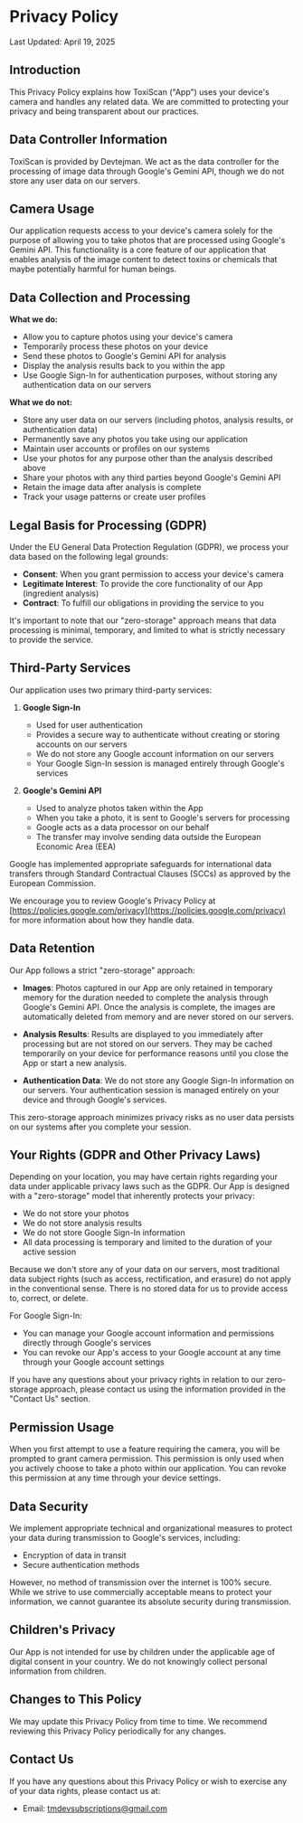# Privacy Policy
Last Updated: April 19, 2025

## Introduction
This Privacy Policy explains how ToxiScan ("App") uses your device's camera and handles any related data. We are committed to protecting your privacy and being transparent about our practices.

## Data Controller Information
ToxiScan is provided by Devtejman. We act as the data controller for the processing of image data through Google's Gemini API, though we do not store any user data on our servers.

## Camera Usage
Our application requests access to your device's camera solely for the purpose of allowing you to take photos that are processed using Google's Gemini API. This functionality is a core feature of our application that enables analysis of the image content to detect toxins or chemicals that maybe potentially harmful for human beings.

## Data Collection and Processing
**What we do:**
- Allow you to capture photos using your device's camera
- Temporarily process these photos on your device
- Send these photos to Google's Gemini API for analysis
- Display the analysis results back to you within the app
- Use Google Sign-In for authentication purposes, without storing any authentication data on our servers

**What we do not:**
- Store any user data on our servers (including photos, analysis results, or authentication data)
- Permanently save any photos you take using our application
- Maintain user accounts or profiles on our systems
- Use your photos for any purpose other than the analysis described above
- Share your photos with any third parties beyond Google's Gemini API
- Retain the image data after analysis is complete
- Track your usage patterns or create user profiles

## Legal Basis for Processing (GDPR)
Under the EU General Data Protection Regulation (GDPR), we process your data based on the following legal grounds:
- **Consent**: When you grant permission to access your device's camera
- **Legitimate Interest**: To provide the core functionality of our App (ingredient analysis)
- **Contract**: To fulfill our obligations in providing the service to you

It's important to note that our "zero-storage" approach means that data processing is minimal, temporary, and limited to what is strictly necessary to provide the service.

## Third-Party Services
Our application uses two primary third-party services:

1. **Google Sign-In**
   - Used for user authentication
   - Provides a secure way to authenticate without creating or storing accounts on our servers
   - We do not store any Google account information on our servers
   - Your Google Sign-In session is managed entirely through Google's services

2. **Google's Gemini API**
   - Used to analyze photos taken within the App
   - When you take a photo, it is sent to Google's servers for processing
   - Google acts as a data processor on our behalf
   - The transfer may involve sending data outside the European Economic Area (EEA)

Google has implemented appropriate safeguards for international data transfers through Standard Contractual Clauses (SCCs) as approved by the European Commission.

We encourage you to review Google's Privacy Policy at [https://policies.google.com/privacy](https://policies.google.com/privacy) for more information about how they handle data.

## Data Retention
Our App follows a strict "zero-storage" approach:

- **Images**: Photos captured in our App are only retained in temporary memory for the duration needed to complete the analysis through Google's Gemini API. Once the analysis is complete, the images are automatically deleted from memory and are never stored on our servers.

- **Analysis Results**: Results are displayed to you immediately after processing but are not stored on our servers. They may be cached temporarily on your device for performance reasons until you close the App or start a new analysis.

- **Authentication Data**: We do not store any Google Sign-In information on our servers. Your authentication session is managed entirely on your device and through Google's services.

This zero-storage approach minimizes privacy risks as no user data persists on our systems after you complete your session.

## Your Rights (GDPR and Other Privacy Laws)
Depending on your location, you may have certain rights regarding your data under applicable privacy laws such as the GDPR. Our App is designed with a "zero-storage" model that inherently protects your privacy:

- We do not store your photos
- We do not store analysis results
- We do not store Google Sign-In information
- All data processing is temporary and limited to the duration of your active session

Because we don't store any of your data on our servers, most traditional data subject rights (such as access, rectification, and erasure) do not apply in the conventional sense. There is no stored data for us to provide access to, correct, or delete.

For Google Sign-In:
- You can manage your Google account information and permissions directly through Google's services
- You can revoke our App's access to your Google account at any time through your Google account settings

If you have any questions about your privacy rights in relation to our zero-storage approach, please contact us using the information provided in the "Contact Us" section.

## Permission Usage
When you first attempt to use a feature requiring the camera, you will be prompted to grant camera permission. This permission is only used when you actively choose to take a photo within our application. You can revoke this permission at any time through your device settings.

## Data Security
We implement appropriate technical and organizational measures to protect your data during transmission to Google's services, including:
- Encryption of data in transit
- Secure authentication methods

However, no method of transmission over the internet is 100% secure. While we strive to use commercially acceptable means to protect your information, we cannot guarantee its absolute security during transmission.

## Children's Privacy
Our App is not intended for use by children under the applicable age of digital consent in your country. We do not knowingly collect personal information from children.

## Changes to This Policy
We may update this Privacy Policy from time to time. We recommend reviewing this Privacy Policy periodically for any changes.

## Contact Us
If you have any questions about this Privacy Policy or wish to exercise any of your data rights, please contact us at:
- Email: tmdevsubscriptions@gmail.com
